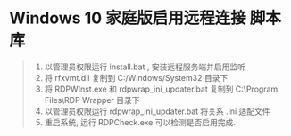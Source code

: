 # Windows 10 家庭版启用远程连接 脚本库
> 1. 以管理员权限运行 install.bat , 安装远程服务端并启用监听
> 2. 将 rfxvmt.dll 复制到 C:/Windows/System32 目录下
> 3. 将 RDPWInst.exe 和 rdpwrap_ini_updater.bat 复制到 C:\Program Files\RDP Wrapper 目录下
> 4. 以管理员权限运行 rdpwrap_ini_updater.bat 将关系 .ini 适配文件
> 5. 重启系统, 运行 RDPCheck.exe 可以检测是否启用完成.
